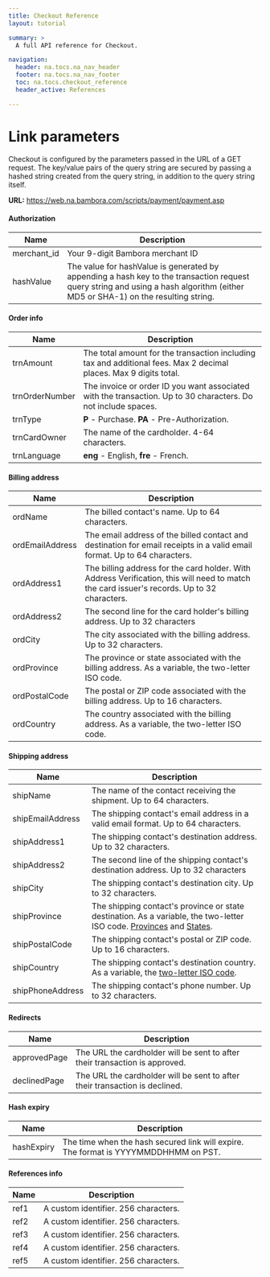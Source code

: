 ```yaml
---
title: Checkout Reference
layout: tutorial

summary: >
  A full API reference for Checkout.

navigation:
  header: na.tocs.na_nav_header
  footer: na.tocs.na_nav_footer
  toc: na.tocs.checkout_reference
  header_active: References

---
```


# Link parameters
Checkout is configured by the parameters passed in the URL of a GET request. The key/value pairs of the query string are secured by passing a hashed string created from the query string, in addition to the query string itself.

**URL:** https://web.na.bambora.com/scripts/payment/payment.asp

#### Authorization

| Name | Description |
| ---- | ----------- |
| merchant_id | Your 9-digit Bambora merchant ID |
| hashValue | The value for hashValue is generated by appending a hash key to the transaction request query string and using a hash algorithm (either MD5 or SHA-1) on the resulting string. |

#### Order info

| Name | Description |
| ---- | ----------- |
| trnAmount | The total amount for the transaction including tax and additional fees. Max 2 decimal places. Max 9 digits total. |
| trnOrderNumber | The invoice or order ID you want associated with the transaction. Up to 30 characters. Do not include spaces. |
| trnType | **P** - Purchase. **PA** - Pre-Authorization. |
| trnCardOwner| The name of the cardholder. 4-64 characters. |
| trnLanguage| **eng** - English, **fre** - French. |

#### Billing address

| Name | Description |
| ---- | ----------- |
| ordName | The billed contact's name. Up to 64 characters. |
| ordEmailAddress | The email address of the billed contact and destination for email receipts in a valid email format. Up to 64 characters. |
| ordAddress1 | The billing address for the card holder. With Address Verification, this will need to match the card issuer's records. Up to 32 characters. |
| ordAddress2 | The second line for the card holder's billing address. Up to 32 characters |
| ordCity | The city associated with the billing address. Up to 32 characters. |
| ordProvince | The province or state associated with the billing address. As a variable, the two-letter ISO code. |
| ordPostalCode | The postal or ZIP code associated with the billing address. Up to 16 characters. |
| ordCountry | The country associated with the billing address. As a variable, the two-letter ISO code. |

#### Shipping address

| Name | Description |
| ---- | ----------- |
| shipName | The name of the contact receiving the shipment. Up to 64 characters. |
| shipEmailAddress | The shipping contact's email address in a valid email format. Up to 64 characters. |
| shipAddress1 | The shipping contact's destination address. Up to 32 characters. |
| shipAddress2 | The second line of the shipping contact's destination address. Up to 32 characters |
| shipCity | The shipping contact's destination city. Up to 32 characters. |
| shipProvince | The shipping contact's province or state destination. As a variable, the two-letter ISO code. [Provinces](https://en.wikipedia.org/wiki/ISO_3166-2:CA) and [States](https://en.wikipedia.org/wiki/ISO_3166-2:US). |
| shipPostalCode | The shipping contact's postal or ZIP code. Up to 16 characters.
| shipCountry | The shipping contact's destination country. As a variable, the [two-letter ISO code](https://www.iso.org/obp/ui/#search/code/). |
| shipPhoneAddress | The shipping contact's phone number. Up to 32 characters. |

#### Redirects

| Name | Description |
| ---- | ----------- |
| approvedPage | The URL the cardholder will be sent to after their transaction is approved. |
| declinedPage | The URL the cardholder will be sent to after their transaction is declined. |

#### Hash expiry

| Name | Description |
| ---- | ----------- |
| hashExpiry | The time when the hash secured link will expire. The format is YYYYMMDDHHMM on PST. |

#### References info

| Name | Description |
| ---- | ----------- |
| ref1 | A custom identifier. 256 characters. |
| ref2 | A custom identifier. 256 characters. |
| ref3 | A custom identifier. 256 characters. |
| ref4 | A custom identifier. 256 characters. |
| ref5 | A custom identifier. 256 characters. |
